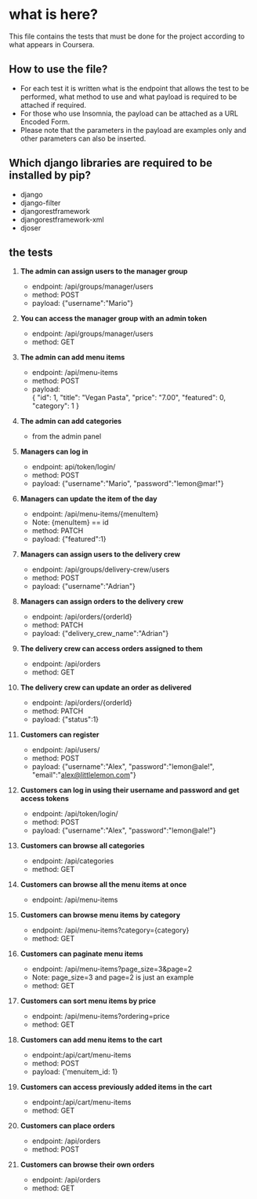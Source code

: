 # what is here? #  
This file contains the tests that must be done for the project according to what appears in Coursera.  
## How to use the file? ##  
- For each test it is written what is the endpoint that allows the test to be performed, what method to use and what payload is required to be attached if required.  
- For those who use Insomnia, the payload can be attached as a URL Encoded Form.  
- Please note that the parameters in the payload are examples only and other parameters can also be inserted.  

## Which django libraries are required to be installed by pip? ##  
- django  
- django-filter  
- djangorestframework  
- djangorestframework-xml  
- djoser  

## the tests ##
1. **The admin can assign users to the manager group**  
   - endpoint: /api/groups/manager/users  
   - method: POST  
   - payload: {"username":"Mario"}

2. **You can access the manager group with an admin token**  
   - endpoint: /api/groups/manager/users  
   - method: GET

3. **The admin can add menu items**  
   - endpoint: /api/menu-items  
   - method: POST  
   - payload:  
     {
         "id": 1,
         "title": "Vegan Pasta",
         "price": "7.00",
         "featured": 0,
         "category": 1
     }

4. **The admin can add categories**  
   - from the admin panel

5. **Managers can log in**  
   - endpoint: api/token/login/  
   - method: POST  
   - payload: {"username":"Mario", "password":"lemon@mar!"}

6. **Managers can update the item of the day**  
   - endpoint: /api/menu-items/{menuItem}  
   - Note: {menuItem} == id  
   - method: PATCH  
   - payload: {"featured":1}

7. **Managers can assign users to the delivery crew**  
   - endpoint: /api/groups/delivery-crew/users  
   - method: POST  
   - payload: {"username":"Adrian"}

8. **Managers can assign orders to the delivery crew**  
   - endpoint: /api/orders/{orderId}  
   - method: PATCH  
   - payload: {"delivery_crew_name":"Adrian"}

9. **The delivery crew can access orders assigned to them**  
   - endpoint: /api/orders  
   - method: GET

10. **The delivery crew can update an order as delivered**  
    - endpoint: /api/orders/{orderId}  
    - method: PATCH  
    - payload: {"status":1}

11. **Customers can register**  
    - endpoint: /api/users/  
    - method: POST  
    - payload: {"username":"Alex", "password":"lemon@ale!", "email":"alex@littlelemon.com"}

12. **Customers can log in using their username and password and get access tokens**  
    - endpoint: /api/token/login/  
    - method: POST  
    - payload: {"username":"Alex", "password":"lemon@ale!"}

13. **Customers can browse all categories**  
    - endpoint: /api/categories  
    - method: GET

14. **Customers can browse all the menu items at once**  
    - endpoint: /api/menu-items

15. **Customers can browse menu items by category**  
    - endpoint: /api/menu-items?category={category}  
    - method: GET

16. **Customers can paginate menu items**  
    - endpoint: /api/menu-items?page_size=3&page=2  
    - Note: page_size=3 and page=2 is just an example  
    - method: GET

17. **Customers can sort menu items by price**  
    - endpoint: /api/menu-items?ordering=price  
    - method: GET

18. **Customers can add menu items to the cart**  
    - endpoint:/api/cart/menu-items  
    - method: POST  
    - payload: {'menuitem_id: 1}

19. **Customers can access previously added items in the cart**  
    - endpoint:/api/cart/menu-items  
    - method: GET

20. **Customers can place orders**  
    - endpoint: /api/orders  
    - method: POST

21. **Customers can browse their own orders**  
    - endpoint: /api/orders  
    - method: GET

